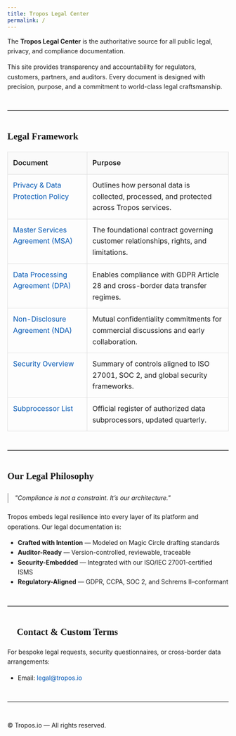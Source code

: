 ```yaml
---
title: Tropos Legal Center
permalink: /
---
```


<style>
h1, h2, h3 { font-family: Georgia, serif; }
body, td, th, p { font-family: 'Inter', sans-serif; line-height: 1.6; color: #1a1a1a; }
table { border-collapse: collapse; width: 100%; margin-top: 1em; }
th, td { border: 1px solid #e0e0e0; padding: 12px; vertical-align: top; }
th { background-color: #fafafa; text-align: left; font-weight: 600; }
a { color: #0056b3; text-decoration: none; }
a:hover { text-decoration: underline; }
hr { border: none; border-top: 1px solid #ccc; margin: 3em 0; }
blockquote { font-style: italic; color: #666; margin: 1.5em 0; padding-left: 1em; border-left: 3px solid #ccc; }
</style>


The **Tropos Legal Center** is the authoritative source for all public legal, privacy, and compliance documentation.

This site provides transparency and accountability for regulators, customers, partners, and auditors. Every document is designed with precision, purpose, and a commitment to world-class legal craftsmanship.

---

## Legal Framework

| Document | Purpose |
|----------|---------|
| [Privacy & Data Protection Policy](./privacy.md) | Outlines how personal data is collected, processed, and protected across Tropos services. |
| [Master Services Agreement (MSA)](./msa.md) | The foundational contract governing customer relationships, rights, and limitations. |
| [Data Processing Agreement (DPA)](./dpa.md) | Enables compliance with GDPR Article 28 and cross-border data transfer regimes. |
| [Non-Disclosure Agreement (NDA)](./nda.md) | Mutual confidentiality commitments for commercial discussions and early collaboration. |
| [Security Overview](./security.md) | Summary of controls aligned to ISO 27001, SOC 2, and global security frameworks. |
| [Subprocessor List](./subprocessors.md) | Official register of authorized data subprocessors, updated quarterly. |

---

## Our Legal Philosophy

> _"Compliance is not a constraint. It’s our architecture."_

Tropos embeds legal resilience into every layer of its platform and operations. Our legal documentation is:

- **Crafted with Intention** — Modeled on Magic Circle drafting standards  
- **Auditor-Ready** — Version-controlled, reviewable, traceable  
- **Security-Embedded** — Integrated with our ISO/IEC 27001-certified ISMS  
- **Regulatory-Aligned** — GDPR, CCPA, SOC 2, and Schrems II–conformant

---

## 🧩 Contact & Custom Terms

For bespoke legal requests, security questionnaires, or cross-border data arrangements:

- Email: [legal@tropos.io](mailto:legal@tropos.io)

---

© Tropos.io — All rights reserved.
